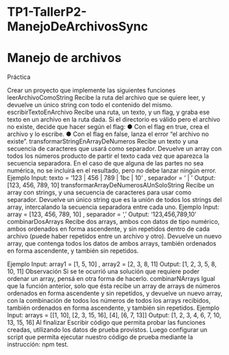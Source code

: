 # TP1-TallerP2-ManejoDeArchivosSync

# Manejo de archivos
Práctica

Crear un proyecto que implemente las siguientes funciones
leerArchivoComoString
Recibe la ruta del archivo que se quiere leer, y devuelve un único string con todo el contenido
del mismo.
escribirTextoEnArchivo
Recibe una ruta, un texto, y un flag, y graba ese texto en un archivo en la ruta dada. Si el
directorio es válido pero el archivo no existe, decide que hacer según el flag:
● Con el flag en true, crea el archivo y lo escribe.
● Con el flag en false, lanza el error “el archivo no existe”.
transformarStringEnArrayDeNumeros
Recibe un texto y una secuencia de caracteres que usará como separador. Devuelve un array
con todos los números producto de partir el texto cada vez que aparezca la secuencia
separadora. En el caso de que alguna de las partes no sea numérica, no se incluirá en el
resultado, pero no debe lanzar ningún error.
Ejemplo
Input: texto = ‘123 | 456 | 789 | 1bc | 10’ , separador = ‘ | ’
Output: [123, 456, 789, 10]
transformarArrayDeNumerosAUnSoloString
Recibe un array con strings, y una secuencia de caracteres para usar como separador.
Devuelve un único string que es la unión de todos los strings del array, intercalando la
secuencia separadora entre cada uno.
Ejemplo
Input: array = [123, 456, 789, 10] , separador = ‘,’
Output: ‘123,456,789,10’
combinarDosArrays
Recibe dos arrays, ambos con datos de tipo numérico, ambos ordenados en forma ascendente,
y sin repetidos dentro de cada archivo (puede haber repetidos entre un archivo y otro).
Devuelve un nuevo array, que contenga todos los datos de ambos arrays, también ordenados
en forma ascendente, y también sin repetidos.

Ejemplo
Input: array1 = [1, 5, 10] , array2 = [2, 3, 8, 11]
Output: [1, 2, 3, 5, 8, 10, 11]
Observación
Si se te ocurrió una solución que requiere poder ordenar un array, pensá en otra forma de
hacerlo.
combinarNArrays
Igual que la función anterior, solo que ésta recibe un array de arrays de números ordenados en
forma ascendente y sin repetidos, y devuelve un nuevo array, con la combinación de todos los
números de todos los arrays recibidos, también ordenados en forma ascendente, y también sin
repetidos.
Ejemplo
Input: arrays = [[1, 10], [2, 3, 15, 16], [4], [6, 7, 13]]
Output: [1, 2, 3, 4, 6, 7, 10, 13, 15, 16]
Al finalizar
Escribir código que permita probar las funciones creadas, utilizando los datos de prueba
provistos. Luego configurar un script que permita ejecutar nuestro código de prueba mediante
la instrucción: npm test.
